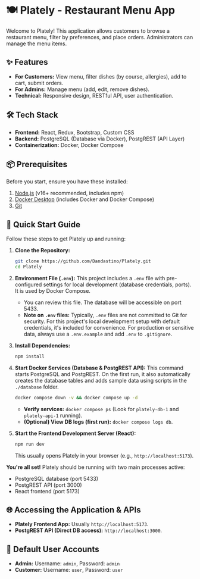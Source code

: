 # 🍽️ Plately - Restaurant Menu App

Welcome to Plately! This application allows customers to browse a restaurant menu, filter by preferences, and place orders. Administrators can manage the menu items.

## ✨ Features

*   **For Customers:** View menu, filter dishes (by course, allergies), add to cart, submit orders.
*   **For Admins:** Manage menu (add, edit, remove dishes).
*   **Technical:** Responsive design, RESTful API, user authentication.

## 🛠️ Tech Stack

*   **Frontend:** React, Redux, Bootstrap, Custom CSS
*   **Backend:** PostgreSQL (Database via Docker), PostgREST (API Layer)
*   **Containerization:** Docker, Docker Compose

## 📦 Prerequisites

Before you start, ensure you have these installed:

1.  [Node.js](https://nodejs.org/) (v16+ recommended, includes npm)
2.  [Docker Desktop](https://www.docker.com/products/docker-desktop/) (includes Docker and Docker Compose)
3.  [Git](https://git-scm.com/)

## 🚀 Quick Start Guide

Follow these steps to get Plately up and running:

1.  **Clone the Repository:**
    ```bash
    git clone https://github.com/Dandastino/Plately.git
    cd Plately
    ```

2.  **Environment File (`.env`):**
    This project includes a `.env` file with pre-configured settings for local development (database credentials, ports). It is used by Docker Compose.
    *   You can review this file. The database will be accessible on port 5433.
    *   **Note on `.env` files:** Typically, `.env` files are not committed to Git for security. For this project's local development setup with default credentials, it's included for convenience. For production or sensitive data, always use a `.env.example` and add `.env` to `.gitignore`.

3.  **Install Dependencies:**
    ```bash
    npm install
    ```

4.  **Start Docker Services (Database & PostgREST API):**
    This command starts PostgreSQL and PostgREST. On the first run, it also automatically creates the database tables and adds sample data using scripts in the `./database` folder.
    ```bash
    docker compose down -v && docker compose up -d
    ```
    *   **Verify services:** `docker compose ps` (Look for `plately-db-1` and `plately-api-1` running).
    *   **(Optional) View DB logs (first run):** `docker compose logs db`.

5.  **Start the Frontend Development Server (React):**
    ```bash
    npm run dev
    ```
    This usually opens Plately in your browser (e.g., `http://localhost:5173`).

**You're all set!** Plately should be running with two main processes active:
- PostgreSQL database (port 5433)
- PostgREST API (port 3000)
- React frontend (port 5173)

## 🌐 Accessing the Application & APIs

*   **Plately Frontend App:** Usually `http://localhost:5173`.
*   **PostgREST API (Direct DB access):** `http://localhost:3000`.

## 👤 Default User Accounts

*   **Admin:** Username: `admin`, Password: `admin`
*   **Customer:** Username: `user`, Password: `user`
